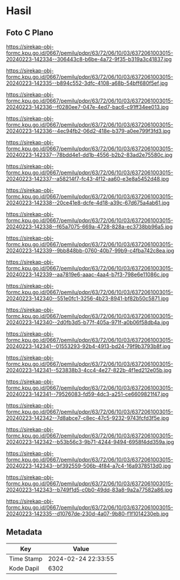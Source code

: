 # Hasil

## Foto C Plano

https://sirekap-obj-formc.kpu.go.id/0667/pemilu/pdpr/63/72/06/10/03/6372061003015-20240223-142334--306443c8-b6be-4a72-9f35-b319a3c41837.jpg

https://sirekap-obj-formc.kpu.go.id/0667/pemilu/pdpr/63/72/06/10/03/6372061003015-20240223-142335--b894c552-3dfc-4108-a68b-54bff680f5ef.jpg

https://sirekap-obj-formc.kpu.go.id/0667/pemilu/pdpr/63/72/06/10/03/6372061003015-20240223-142336--f0280ee7-047e-4ed7-bac6-c91ff34ee013.jpg

https://sirekap-obj-formc.kpu.go.id/0667/pemilu/pdpr/63/72/06/10/03/6372061003015-20240223-142336--4ec94fb2-06d2-418e-b379-a0ee799f3fd3.jpg

https://sirekap-obj-formc.kpu.go.id/0667/pemilu/pdpr/63/72/06/10/03/6372061003015-20240223-142337--78bdd4e1-dd1b-4556-b2b2-83ad2e75580c.jpg

https://sirekap-obj-formc.kpu.go.id/0667/pemilu/pdpr/63/72/06/10/03/6372061003015-20240223-142337--a58214f7-fc43-4f12-aa60-e3e8a5452d48.jpg

https://sirekap-obj-formc.kpu.go.id/0667/pemilu/pdpr/63/72/06/10/03/6372061003015-20240223-142338--20ce41e8-dcfe-4d18-a39c-67d675a4ab61.jpg

https://sirekap-obj-formc.kpu.go.id/0667/pemilu/pdpr/63/72/06/10/03/6372061003015-20240223-142338--f65a7075-669a-4728-828a-ec3738bb96a5.jpg

https://sirekap-obj-formc.kpu.go.id/0667/pemilu/pdpr/63/72/06/10/03/6372061003015-20240223-142339--9bb848bb-0760-40b7-99b9-c4fba742c8ea.jpg

https://sirekap-obj-formc.kpu.go.id/0667/pemilu/pdpr/63/72/06/10/03/6372061003015-20240223-142339--aa7819e6-aaac-4aa4-b7f3-798e6e11086c.jpg

https://sirekap-obj-formc.kpu.go.id/0667/pemilu/pdpr/63/72/06/10/03/6372061003015-20240223-142340--551e0fc1-3256-4b23-8941-bf82b50c5871.jpg

https://sirekap-obj-formc.kpu.go.id/0667/pemilu/pdpr/63/72/06/10/03/6372061003015-20240223-142340--2d0fb3d5-b77f-405a-971f-a0b06f58db4a.jpg

https://sirekap-obj-formc.kpu.go.id/0667/pemilu/pdpr/63/72/06/10/03/6372061003015-20240223-142341--01553293-92b4-4913-bd24-79f9b3793b8f.jpg

https://sirekap-obj-formc.kpu.go.id/0667/pemilu/pdpr/63/72/06/10/03/6372061003015-20240223-142341--523838b3-4cc4-4e27-822b-4f1ed212e05b.jpg

https://sirekap-obj-formc.kpu.go.id/0667/pemilu/pdpr/63/72/06/10/03/6372061003015-20240223-142341--79526083-fd59-4dc3-a251-ce6609821f47.jpg

https://sirekap-obj-formc.kpu.go.id/0667/pemilu/pdpr/63/72/06/10/03/6372061003015-20240223-142342--7d8abce7-c8ec-47c5-9232-9743fcfd3f5e.jpg

https://sirekap-obj-formc.kpu.go.id/0667/pemilu/pdpr/63/72/06/10/03/6372061003015-20240223-142342--b53b56c3-9b71-4244-9494-6958f4dd359a.jpg

https://sirekap-obj-formc.kpu.go.id/0667/pemilu/pdpr/63/72/06/10/03/6372061003015-20240223-142343--bf392559-506b-4f84-a7c4-16a9378513d0.jpg

https://sirekap-obj-formc.kpu.go.id/0667/pemilu/pdpr/63/72/06/10/03/6372061003015-20240223-142343--b749f1d5-c0b0-49dd-83a8-9a2a77582a86.jpg

https://sirekap-obj-formc.kpu.go.id/0667/pemilu/pdpr/63/72/06/10/03/6372061003015-20240223-142335--d10767de-230d-4a07-9b80-f1f1014230eb.jpg


## Metadata

| Key        | Value               |
| ---------- | ------------------- |
| Time Stamp | 2024-02-24 22:33:55 |
| Kode Dapil | 6302                |



